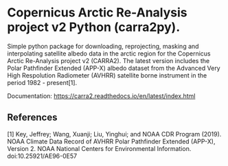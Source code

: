 
# Copernicus Arctic Re-Analysis project v2 Python (carra2py).
Simple python package for downloading, reprojecting, masking and interpolating satellite albedo data in the arctic region for the Copernicus Arctic Re-Analysis project v2 (CARRA2).
The latest version includes the Polar Pathfinder Extended (APP-X) albedo dataset from the Advanced Very High Respolution Radiometer (AVHRR) satellite borne instrument in the period 1982 - present[1].

Documentation: https://carra2.readthedocs.io/en/latest/index.html

## References

[1]    Key, Jeffrey; Wang, Xuanji; Liu, Yinghui; and NOAA CDR Program (2019). NOAA Climate Data Record of AVHRR Polar Pathfinder Extended (APP-X), Version 2. NOAA National Centers for Environmental Information. doi:10.25921/AE96-0E57
